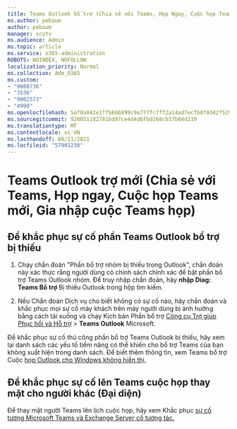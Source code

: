 ```yaml
---
title: Teams Outlook bổ trợ (Chia sẻ với Teams, Họp Ngay, Cuộc họp Teams mới, Gia nhập Cuộc Teams họp)
ms.author: pebaum
author: pebaum
manager: scotv
ms.audience: Admin
ms.topic: article
ms.service: o365-administration
ROBOTS: NOINDEX, NOFOLLOW
localization_priority: Normal
ms.collection: Adm_O365
ms.custom:
- "9000736"
- "3536"
- "9002573"
- "4990"
ms.openlocfilehash: 5af0a042e1ffb686899c9e777fc7ff2a14ad7ecfb8f0d42f529a7ddc449978e6
ms.sourcegitcommit: 920051182781bd97ce4d4d6fbd268cb37b84d239
ms.translationtype: MT
ms.contentlocale: vi-VN
ms.lasthandoff: 08/11/2021
ms.locfileid: "57901238"
---
```

# <a name="teams-outlook-add-in-share-to-teams--meet-now-new-teams-meeting-join-teams-meeting"></a>Teams Outlook trợ mới (Chia sẻ với Teams, Họp ngay, Cuộc họp Teams mới, Gia nhập cuộc Teams họp)

## <a name="to-troubleshoot-a-missing-teams-outlook-add-in"></a>Để khắc phục sự cố phần Teams Outlook bổ trợ bị thiếu

1. Chạy chẩn đoán "Phần bổ trợ nhóm bị thiếu trong Outlook", chẩn đoán này xác thực rằng người dùng có chính sách chính xác để bật phần bổ trợ Teams Outlook nhóm. Để truy nhập chẩn đoán, hãy **nhập Diag: Teams Bổ trợ** Bị thiếu Outlook trong hộp tìm kiếm.

1. Nếu Chẩn đoán Dịch vụ cho biết không có sự cố nào, hãy chẩn đoán và khắc phục mọi sự cố máy khách trên máy người dùng bị ảnh hưởng bằng cách tải xuống và chạy Kịch bản Phần bổ trợ [Công cụ Trợ giúp Phục hồi và Hỗ trợ](https://aka.ms/SaRA-TeamsAddInScenario)  >  **Teams Outlook** Microsoft.

Để khắc phục sự cố thủ công phần bổ trợ Teams Outlook bị thiếu, hãy xem lại danh sách các yếu tố tiềm năng có thể khiến cho bổ trợ Teams của bạn không xuất hiện trong danh sách. Để biết thêm thông tin, xem Teams bổ trợ Cuộc [họp Outlook cho Windows không hiển thị.](https://docs.microsoft.com/microsoftteams/teams-add-in-for-outlook#teams-meeting-add-in-in-outlook-for-windows-does-not-show)

## <a name="to-troubleshoot-scheduling-a-teams-meeting-on-behalf-of-someone-else-delegate"></a>Để khắc phục sự cố lên Teams cuộc họp thay mặt cho người khác (Đại diện)

Để thay mặt người Teams lên lịch cuộc họp, hãy xem Khắc phục [sự cố tương Microsoft Teams và Exchange Server cố tương tác.](https://docs.microsoft.com/microsoftteams/troubleshoot/known-issues/teams-exchange-interaction-issue)
